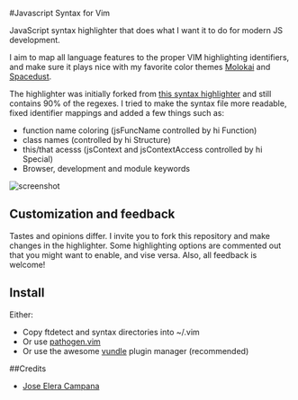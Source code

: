 #Javascript Syntax for Vim

JavaScript syntax highlighter that does what I want it to do for modern JS development.

I aim to map all language features to the proper VIM highlighting identifiers, and make sure it plays nice with my favorite color themes [Molokai](https://github.com/mrtazz/molokai.vim) and [Spacedust](http://github.com/marcelbeumer/spacedust.vim).

The highlighter was initially forked from [this syntax highlighter](https://github.com/jelera/vim-javascript-syntax) and still contains 90% of the regexes. I tried to make the syntax file more readable, fixed identifier mappings and added a few things such as:

- function name coloring (jsFuncName controlled by hi Function)
- class names (controlled by hi Structure)
- this/that acesss (jsContext and jsContextAccess controlled by hi Special)
- Browser, development and module keywords

![screenshot](https://raw.github.com/marcelbeumer/javascript-syntax.vim/master/screenshots/syntaxspacedust.png)

Customization and feedback
--------------------------

Tastes and opinions differ. I invite you to fork this repository and make changes in the highlighter. Some highlighting options are commented out that you might want to enable, and vise versa. Also, all feedback is welcome!

Install
-------

Either:

- Copy ftdetect and syntax directories into ~/.vim
- Or use [pathogen.vim](http://www.vim.org/scripts/script.php?script_id=2332)
- Or use the awesome [vundle](https://github.com/gmarik/vundle) plugin manager (recommended)

##Credits

- [Jose Elera Campana](https://github.com/jelera)

